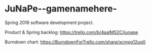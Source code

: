 # JuNaPe--gamenamehere-
Spring 2016 software development project.

Product & Spring backlog:
https://trello.com/b/4aalMS2C/junape

Burndown chart: 
https://BurndownForTrello.com/share/xcmpg12uq0
